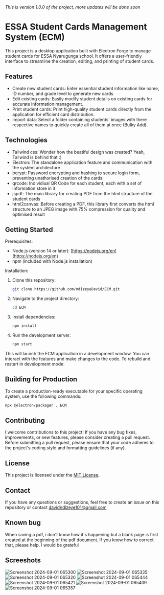 _This is version 1.0.0 of the project, more updates will be done soon_

# ESSA Student Cards Management System (ECM)

This project is a desktop application built with Electron Forge to manage student cards for ESSA Nyarugunga school. It offers a user-friendly interface to streamline the creation, editing, and printing of student cards.

## Features

- Create new student cards: Enter essential student information like name, ID number, and grade level to generate new cards.
- Edit existing cards: Easily modify student details on existing cards for accurate information management.
- Print student cards: Print high-quality student cards directly from the application for efficient card distribution.
- Import data: Select a folder containing students' images with there respective names to quickly create all of them at once (Bulky Add).

## Technologies

- Tailwind css: Wonder how the beatiful design was created? Yeah, Tailwind is behind that :)
- Electron: The standalone application feature and communication with the system architecture
- bcrypt: Password encrypting and hashing to secure login form, preventing unathorised creation of the cards
- qrcode: Individiual QR Code  for each student, each with a set of information store in it
- jspdf: The main library for creating PDF from the html structure of the student cards
- html2canvas: Before creating a PDF, this library first converts the html structure to an JPEG image with 75% compression for quality and optimised result

## Getting Started

Prerequisites:

- Node.js (version 14 or later): [https://nodejs.org/en](https://nodejs.org/en)
- npm (included with Node.js installation)

Installation:

1. Clone this repository:

   ```bash
   git clone https://github.com/ndizeyeDavid/ECM.git
   ```

2. Navigate to the project directory:

   ```bash
   cd ECM
   ```

3. Install dependencies:

   ```bash
   npm install
   ```

4. Run the development server:

   ```bash
   npm start
   ```

This will launch the ECM application in a development window. You can interact with the features and make changes to the code. To rebuild and restart in development mode:

## Building for Production

To create a production-ready executable for your specific operating system, use the following commands:

```bash
npx @electron/packager . ECM
```

## Contributing

I welcome contributions to this project! If you have any bug fixes, improvements, or new features, please consider creating a pull request. Before submitting a pull request, please ensure that your code adheres to the project's coding style and formatting guidelines (if any).

## License

This project is licensed under the [MIT License](https://github.com/user-attachments/files/16827411/license.txt).

## Contact

If you have any questions or suggestions, feel free to create an issue on this repository or contact davidndizeye101@gmail.com

## Known bug

When saving a pdf, i don't know how it's happening but a blank page is first created at the beginning of the pdf document. If you know how to correct that, please help. I would be grateful

## Screeshots
![Screenshot 2024-09-01 065300](https://github.com/user-attachments/assets/953a7225-a16c-46e4-ae28-6c4bec756fa8)
![Screenshot 2024-09-01 065335](https://github.com/user-attachments/assets/6f9af6f2-8d7a-4cd7-90b2-ae99145aa093)
![Screenshot 2024-09-01 065320](https://github.com/user-attachments/assets/08233b32-8dba-4eff-aacc-11d541d4afb8)
![Screenshot 2024-09-01 065444](https://github.com/user-attachments/assets/dbc64432-e7bf-4dc1-b5dc-9c1fa63989f1)
![Screenshot 2024-09-01 065421](https://github.com/user-attachments/assets/32b062f4-f985-417d-9765-9b4ef34b25fd)
![Screenshot 2024-09-01 065409](https://github.com/user-attachments/assets/7a134492-63cf-40a1-82ba-86a6f55127f5)
![Screenshot 2024-09-01 065357](https://github.com/user-attachments/assets/2a2f3286-b3dc-443c-af6e-8e793486cb10)
